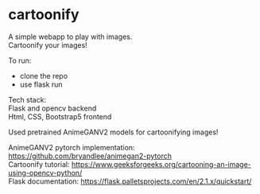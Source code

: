 # cartoonify


A simple webapp to play with images.  
Cartoonify your images!  


To run:  
- clone the repo  
- use flask run  

Tech stack:   
Flask and opencv backend  
Html, CSS, Bootstrap5 frontend  

Used pretrained AnimeGANV2 models for cartoonifying images!  


AnimeGANV2 pytorch implementation: https://github.com/bryandlee/animegan2-pytorch  
Cartoonify tutorial:  https://www.geeksforgeeks.org/cartooning-an-image-using-opencv-python/  
Flask documentation:  https://flask.palletsprojects.com/en/2.1.x/quickstart/